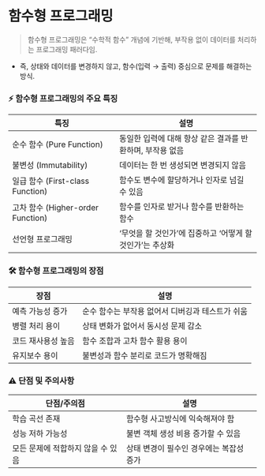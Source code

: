 # 함수형 프로그래밍

> 함수형 프로그래밍은 “수학적 함수” 개념에 기반해, 부작용 없이 데이터를 처리하는 프로그래밍 패러다임.

- 즉, 상태와 데이터를 변경하지 않고, 함수(입력 → 출력) 중심으로 문제를 해결하는 방식.


### ⚡ 함수형 프로그래밍의 주요 특징
| 특징                              | 설명                                                       |
|-----------------------------------|------------------------------------------------------------|
| 순수 함수 (Pure Function)         | 동일한 입력에 대해 항상 같은 결과를 반환하며, 부작용 없음  |
| 불변성 (Immutability)             | 데이터는 한 번 생성되면 변경되지 않음                      |
| 일급 함수 (First-class Function)  | 함수도 변수에 할당하거나 인자로 넘길 수 있음               |
| 고차 함수 (Higher-order Function) | 함수를 인자로 받거나 함수를 반환하는 함수                  |
| 선언형 프로그래밍                 | ‘무엇을 할 것인가’에 집중하고 ‘어떻게 할 것인가’는 추상화  |


### 🛠️ 함수형 프로그래밍의 장점
| 장점                 | 설명                                             |
|----------------------|--------------------------------------------------|
| 예측 가능성 증가     | 순수 함수는 부작용 없어서 디버깅과 테스트가 쉬움 |
| 병렬 처리 용이       | 상태 변화가 없어서 동시성 문제 감소              |
| 코드 재사용성 높음   | 함수 조합과 고차 함수 활용 용이                  |
| 유지보수 용이        | 불변성과 함수 분리로 코드가 명확해짐             |


### ⚠️ 단점 및 주의사항
| 단점/주의점                       | 설명                                    |
|-----------------------------------|-----------------------------------------|
| 학습 곡선 존재                    | 함수형 사고방식에 익숙해져야 함         |
| 성능 저하 가능성                  | 불변 객체 생성 비용 증가할 수 있음      |
| 모든 문제에 적합하지 않을 수 있음 | 상태 변경이 필수인 경우에는 복잡성 증가 |
